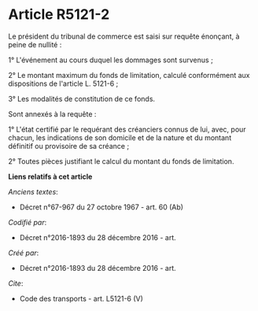 # Article R5121-2

Le président du tribunal de commerce est saisi sur requête énonçant, à peine de nullité : 

1° L'événement au cours duquel les dommages sont survenus ; 

2° Le montant maximum du fonds de limitation, calculé conformément aux dispositions de l'article L. 5121-6 ; 

3° Les modalités de constitution de ce fonds. 

Sont annexés à la requête : 

1° L'état certifié par le requérant des créanciers connus de lui, avec, pour chacun, les indications de son domicile et de la
nature et du montant définitif ou provisoire de sa créance ; 

2° Toutes pièces justifiant le calcul du montant du fonds de limitation.

**Liens relatifs à cet article**

_Anciens textes_:

  - Décret n°67-967 du 27 octobre 1967 - art. 60 (Ab)

_Codifié par_:

  - Décret n°2016-1893 du 28 décembre 2016 - art.

_Créé par_:

  - Décret n°2016-1893 du 28 décembre 2016 - art.

_Cite_:

  - Code des transports - art. L5121-6 (V)
